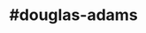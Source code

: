 ---
title: "#douglas-adams"
hashtag: "douglas-adams"
tags:
  - Humorist
  - Writer
  - Human Being
---